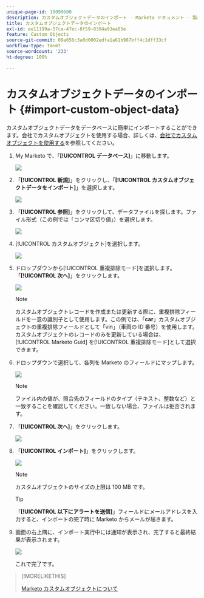 ```yaml
---
unique-page-id: 10099680
description: カスタムオブジェクトデータのインポート - Marketo ドキュメント - 製品ドキュメント
title: カスタムオブジェクトデータのインポート
exl-id: ee11199a-57ca-47ec-8f59-8384a93ea05e
feature: Custom Objects
source-git-commit: 09a656c3a0d0002edfa1a61b987bff4c1dff33cf
workflow-type: tm+mt
source-wordcount: '233'
ht-degree: 100%

---
```


# カスタムオブジェクトデータのインポート {#import-custom-object-data}

カスタムオブジェクトデータをデータベースに簡単にインポートすることができます。会社でカスタムオブジェクトを使用する場合、詳しくは、[会社でカスタムオブジェクトを使用する](/help/marketo/product-docs/administration/marketo-custom-objects/understanding-marketo-custom-objects.md#using-custom-objects-with-companies)を参照してください。

1. My Marketo で、「**[!UICONTROL データベース]**」に移動します。

   ![](assets/import-custom-object-data-1.png)

1. 「**[!UICONTROL 新規]**」をクリックし、「**[!UICONTROL カスタムオブジェクトデータをインポート]**」を選択します。

   ![](assets/import-custom-object-data-2.png)

1. 「**[!UICONTROL 参照]**」をクリックして、データファイルを探します。ファイル形式（この例では「コンマ区切り値」）を選択します。

   ![](assets/import-custom-object-data-3.png)

1. [!UICONTROL カスタムオブジェクト]を選択します。

   ![](assets/import-custom-object-data-4.png)

1. ドロップダウンから[!UICONTROL 重複排除モード]を選択します。「**[!UICONTROL 次へ]**」をクリックします。

   ![](assets/import-custom-object-data-5.png)

   >[!NOTE]
   >
   >カスタムオブジェクトレコードを作成または更新する際に、重複排除フィールドを一意の識別子として使用します。この例では、「**car**」カスタムオブジェクトの重複排除フィールドとして「vin」（車両の ID 番号）を使用します。カスタムオブジェクトのレコードのみを更新している場合は、[!UICONTROL Marketo Guid] を[!UICONTROL 重複排除モード]として選択できます。

1. ドロップダウンで選択して、各列を Marketo のフィールドにマップします。

   ![](assets/import-custom-object-data-6.png)

   >[!NOTE]
   >
   >ファイル内の値が、照合先のフィールドのタイプ（テキスト、整数など）と一致することを確認してください。一致しない場合、ファイルは拒否されます。

1. 「**[!UICONTROL 次へ]**」をクリックします。

   ![](assets/import-custom-object-data-7.png)

1. 「**[!UICONTROL インポート]**」をクリックします。

   ![](assets/import-custom-object-data-8.png)

   >[!NOTE]
   >
   >カスタムオブジェクトのサイズの上限は 100 MB です。

   >[!TIP]
   >
   >「**[!UICONTROL 以下にアラートを送信]**」フィールドにメールアドレスを入力すると、インポートの完了時に Marketo からメールが届きます。

1. 画面の右上隅に、インポート実行中には通知が表示され、完了すると最終結果が表示されます。

   ![](assets/import-custom-object-data-9.png)

   これで完了です。

>[!MORELIKETHIS]
>
>[Marketo カスタムオブジェクトについて](/help/marketo/product-docs/administration/marketo-custom-objects/understanding-marketo-custom-objects.md)
